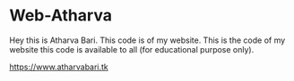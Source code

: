# Web-Atharva

Hey this is Atharva Bari. This code is of my website.
This is the code of my website this code is available to all (for educational purpose only). 

https://www.atharvabari.tk
